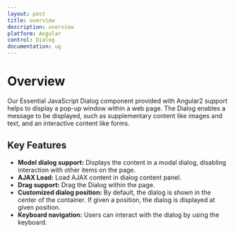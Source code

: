 ```yaml
---
layout: post
title: overview
description: overview
platform: Angular
control: Dialog
documentation: ug
---
```


# Overview

Our Essential JavaScript Dialog component provided with Angular2 support helps to display a pop-up window within a web page. The Dialog enables a message to be displayed, such as supplementary content like images and text, and an interactive content like forms.

## Key Features

*	**Model dialog support:** Displays the content in a modal dialog, disabling interaction with other items on the page.
*	**AJAX Load:** Load AJAX content in dialog content panel.
*	**Drag support:** Drag the Dialog within the page.
*	**Customized dialog position:** By default, the dialog is shown in the center of the container. If given a position, the dialog is displayed at given position.
*	**Keyboard navigation:** Users can interact with the dialog by using the keyboard.



